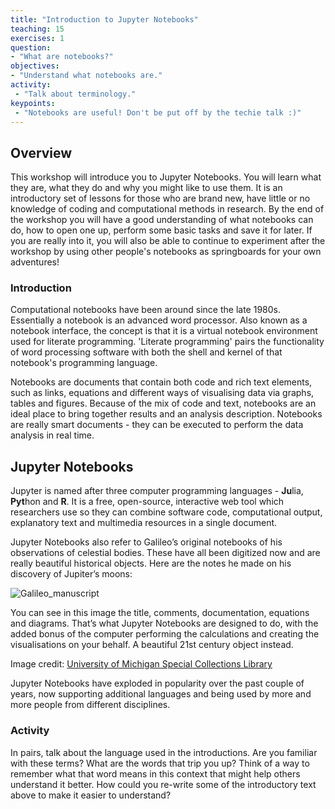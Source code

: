 ```yaml
---
title: "Introduction to Jupyter Notebooks"
teaching: 15
exercises: 1
question:
- "What are notebooks?"
objectives:
- "Understand what notebooks are."
activity:
 - "Talk about terminology."
keypoints:
 - "Notebooks are useful! Don't be put off by the techie talk :)"
---
```


## Overview

This workshop will introduce you to Jupyter Notebooks. You will learn what they are, what they do and why you might like to use them. It is an introductory set of lessons for those who are brand new, have little or no knowledge of coding and computational methods in research. By the end of the workshop you will have a good understanding of what notebooks can do, how to open one up, perform some basic tasks and save it for later. If you are really into it, you will also be able to continue to experiment after the workshop by using other people's notebooks as springboards for your own adventures!

### Introduction

Computational notebooks have been around since the late 1980s. Essentially a notebook is an advanced word processor. Also known as a notebook interface, the concept is that it is a virtual notebook environment used for literate programming. 'Literate programming' pairs the functionality of word processing software with both the shell and kernel of that notebook's programming language. 

Notebooks are documents that contain both code and rich text elements, such as links, equations and different ways of visualising data via graphs, tables and figures. Because of the mix of code and text, notebooks are an ideal place to bring together results and an analysis description. Notebooks are really smart documents - they can be executed to perform the data analysis in real time.

## Jupyter Notebooks

Jupyter is named after three computer programming languages - **Ju**lia, **Pyt**hon and **R**. It is a free, open-source, interactive web tool  which researchers use so they can combine software code, computational output, explanatory text and multimedia resources in a single document. 

Jupyter Notebooks also refer to Galileo’s original notebooks of his observations of celestial bodies. These have all been digitized now and are really beautiful historical objects. Here are the notes he made on his discovery of Jupiter’s moons: 

![Galileo_manuscript](https://user-images.githubusercontent.com/48195568/62598083-48ef0d80-b927-11e9-9984-335d87bf1bb0.png)


You can see in this image the title, comments, documentation, equations and diagrams. That’s what Jupyter Notebooks are designed to do, with the added bonus of the computer performing the calculations and creating the visualisations on your behalf. A beautiful 21st century object instead.

Image credit: [University of Michigan Special Collections Library](https://www.lib.umich.edu/special-collections-research-center/galileo-manuscript) 

Jupyter Notebooks have exploded in popularity over the past couple of years, now supporting additional languages and being used by more and more people from different disciplines.

### Activity

In pairs, talk about the language used in the introductions. Are you familiar with these terms? What are the words that trip you up? Think of a way to remember what that word means in this context that might help others understand it better. How could you re-write some of the introductory text above to make it easier to understand?
